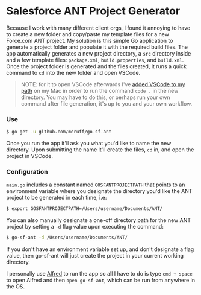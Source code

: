 # Salesforce ANT Project Generator

Because I work with many different client orgs, I found it annoying to have to create a new folder and copy/paste my template files for a new Force.com ANT project. My solution is this simple Go application to generate a project folder and populate it with the required build files. The app automatically generates a new project directory, a `src` directory inside and a few template files: `package.xml`, `build.properties`, and `build.xml`. Once the project folder is generated and the files created, it runs a quick command to `cd` into the new folder and open VSCode. 

> NOTE: for it to open VSCode afterwards I've [added VSCode to my path](https://code.visualstudio.com/docs/editor/command-line) on my Mac in order to run the command `code .` in the new directory. You may have to do this, or perhaps run your own command after file generation, it's up to you and your own workflow.

### Use
```sh
$ go get -u github.com/meruff/go-sf-ant
```
Once you run the app it'll ask you what you'd like to name the new directory. Upon submitting the name it'll create the files, `cd` in, and open the project in VSCode.

### Configuration
`main.go` includes a constant named `GOSFANTPROJECTPATH` that points to an environment variable where you designate the directory you'd like the ANT project to be generated in each time, i.e: 
```sh
$ export GOSFANTPROJECTPATH=/Users/username/Documents/ANT/
``` 

You can also manually designate a one-off directory path for the new ANT project by setting a `-d` flag value upon executing the command: 
```sh
$ go-sf-ant -d /Users/username/Documents/ANT/
```

If you don't have an environment variable set up, and don't designate a flag value, then go-sf-ant will just create the project in your current working directory.

I personally use [Alfred](https://www.alfredapp.com/) to run the app so all I have to do is type `cmd + space` to open Alfred and then `open go-sf-ant`, which can be run from anywhere in the OS. 
